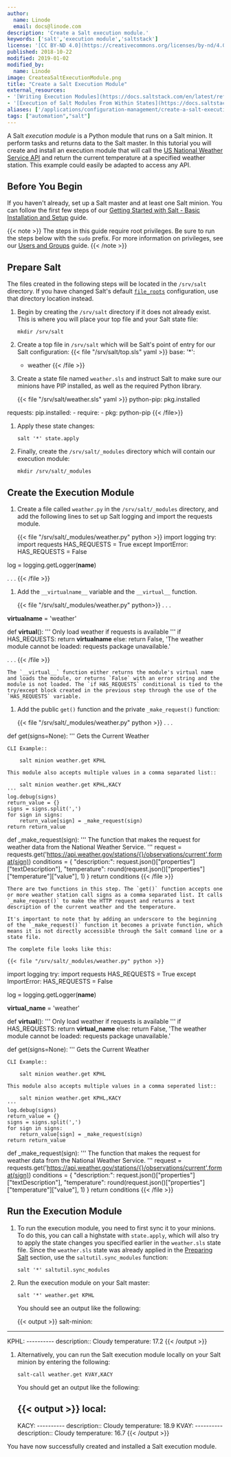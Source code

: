 ```yaml
---
author:
  name: Linode
  email: docs@linode.com
description: 'Create a Salt execution module.'
keywords: ['salt','execution module','saltstack']
license: '[CC BY-ND 4.0](https://creativecommons.org/licenses/by-nd/4.0)'
published: 2018-10-22
modified: 2019-01-02
modified_by:
  name: Linode
image: CreateaSaltExecutionModule.png
title: "Create a Salt Execution Module"
external_resources:
- '[Writing Execution Modules](https://docs.saltstack.com/en/latest/ref/modules/)'
- '[Execution of Salt Modules From Within States](https://docs.saltstack.com/en/latest/ref/states/all/salt.states.module.html#execution-of-salt-modules-from-within-states)'
aliases: ['/applications/configuration-management/create-a-salt-execution-module/']
tags: ["automation","salt"]
---
```


A Salt *execution module* is a Python module that runs on a Salt minion. It perform tasks and returns data to the Salt master. In this tutorial you will create and install an execution module that will call the [US National Weather Service API](https://forecast-v3.weather.gov/documentation) and return the current temperature at a specified weather station. This example could easily be adapted to access any API.

## Before You Begin

If you haven't already, set up a Salt master and at least one Salt minion. You can follow the first few steps of our [Getting Started with Salt - Basic Installation and Setup](https://www.linode.com/docs/applications/configuration-management/getting-started-with-salt-basic-installation-and-setup/) guide.

{{< note >}}
The steps in this guide require root privileges. Be sure to run the steps below with the `sudo` prefix. For more information on privileges, see our [Users and Groups](/docs/tools-reference/linux-users-and-groups/) guide.
{{< /note >}}

## Prepare Salt

The files created in the following steps will be located in the `/srv/salt` directory. If you have changed Salt's default [`file_roots`](https://docs.saltstack.com/en/latest/ref/configuration/master.html#std:conf_master-file_roots) configuration, use that directory location instead.

1.  Begin by creating the `/srv/salt` directory if it does not already exist. This is where you will place your top file and your Salt state file:

        mkdir /srv/salt

1.  Create a top file in `/srv/salt` which will be Salt's point of entry for our Salt configuration:
    {{< file "/srv/salt/top.sls" yaml >}}
base:
  '*':
    - weather
{{< /file >}}

1.  Create a state file named `weather.sls` and instruct Salt to make sure our minions have PIP installed, as well as the required Python library.

    {{< file "/srv/salt/weather.sls" yaml >}}
python-pip:
  pkg.installed

requests:
  pip.installed:
    - require:
      - pkg: python-pip
{{< /file>}}

1.  Apply these state changes:

        salt '*' state.apply

1.  Finally, create the `/srv/salt/_modules` directory which will contain our execution module:

        mkdir /srv/salt/_modules

## Create the Execution Module

1.  Create a file called `weather.py` in the `/srv/salt/_modules` directory, and add the following lines to set up Salt logging and import the requests module.

    {{< file "/srv/salt/_modules/weather.py" python >}}
import logging
try:
    import requests
    HAS_REQUESTS = True
except ImportError:
    HAS_REQUESTS = False

log = logging.getLogger(__name__)

. . .
{{< /file >}}

1. Add the `__virtualname__` variable and the `__virtual__` function.

    {{< file "/srv/salt/_modules/weather.py" python>}}
. . .

__virtualname__ = 'weather'

def __virtual__():
    '''
    Only load weather if requests is available
    '''
    if HAS_REQUESTS:
        return __virtualname__
    else:
        return False, 'The weather module cannot be loaded: requests package unavailable.'

. . .
{{< /file >}}

    The `__virtual__` function either returns the module's virtual name and loads the module, or returns `False` with an error string and the module is not loaded. The `if HAS_REQUESTS` conditional is tied to the try/except block created in the previous step through the use of the `HAS_REQUESTS` variable.

1.  Add the public `get()` function and the private `_make_request()` function:

    {{< file "/srv/salt/_modules/weather.py" python >}}
. . .

def get(signs=None):
    '''
    Gets the Current Weather

    CLI Example::

        salt minion weather.get KPHL

    This module also accepts multiple values in a comma separated list::

        salt minion weather.get KPHL,KACY
    '''
    log.debug(signs)
    return_value = {}
    signs = signs.split(',')
    for sign in signs:
        return_value[sign] = _make_request(sign)
    return return_value

def _make_request(sign):
    '''
    The function that makes the request for weather data from the National Weather Service.
    '''
    request = requests.get('https://api.weather.gov/stations/{}/observations/current'.format(sign))
    conditions = {
        "description:": request.json()["properties"]["textDescription"],
        "temperature": round(request.json()["properties"]["temperature"]["value"], 1)
    }
    return conditions
{{< /file >}}

    There are two functions in this step. The `get()` function accepts one or more weather station call signs as a comma separated list. It calls `_make_request()` to make the HTTP request and returns a text description of the current weather and the temperature.

    It's important to note that by adding an underscore to the beginning of the `_make_request()` function it becomes a private function, which means it is not directly accessible through the Salt command line or a state file.

    The complete file looks like this:

    {{< file "/srv/salt/_modules/weather.py" python >}}
import logging
try:
    import requests
    HAS_REQUESTS = True
except ImportError:
    HAS_REQUESTS = False

log = logging.getLogger(__name__)

__virtual_name__ = 'weather'

def __virtual__():
    '''
    Only load weather if requests is available
    '''
    if HAS_REQUESTS:
        return __virtual_name__
    else:
        return False, 'The weather module cannot be loaded: requests package unavailable.'


def get(signs=None):
    '''
    Gets the Current Weather

    CLI Example::

        salt minion weather.get KPHL

    This module also accepts multiple values in a comma seperated list::

        salt minion weather.get KPHL,KACY
    '''
    log.debug(signs)
    return_value = {}
    signs = signs.split(',')
    for sign in signs:
        return_value[sign] = _make_request(sign)
    return return_value

def _make_request(sign):
    '''
    The function that makes the request for weather data from the National Weather Service.
    '''
    request = requests.get('https://api.weather.gov/stations/{}/observations/current'.format(sign))
    conditions = {
        "description:": request.json()["properties"]["textDescription"],
        "temperature": round(request.json()["properties"]["temperature"]["value"], 1)
    }
    return conditions
{{< /file >}}

## Run the Execution Module

1.  To run the execution module, you need to first sync it to your minions. To do this, you can call a highstate with `state.apply`, which will also try to apply the state changes you specified earlier in the `weather.sls` state file. Since the `weather.sls` state was already applied in the [Preparing Salt](#preparing-salt) section, use the `saltutil.sync_modules` function:

        salt '*' saltutil.sync_modules

1.  Run the execution module on your Salt master:

        salt '*' weather.get KPHL

    You should see an output like the following:

    {{< output >}}
salt-minion:
----------
KPHL:
    ----------
    description::
        Cloudy
    temperature:
        17.2
{{< /output >}}

1.  Alternatively, you can run the Salt execution module locally on your Salt minion by entering the following:

        salt-call weather.get KVAY,KACY

    You should get an output like the following:

    {{< output >}}
local:
    ----------
    KACY:
        ----------
        description::
            Cloudy
        temperature:
            18.9
    KVAY:
        ----------
        description::
            Cloudy
        temperature:
            16.7
{{< /output >}}

You have now successfully created and installed a Salt execution module.
